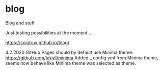 # blog
Blog and stuff

Just testing possibilities at the moment …

https://sciutrux.github.io/blog/

4.2.2020
GitHub Pages should by default use Minima theme: https://github.com/jekyll/minima
Added _ config.yml from Minima theme, seems now behave like Minima theme was selected as theme.
